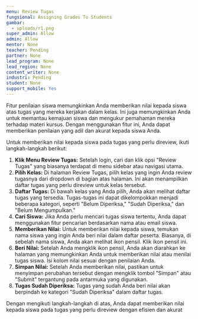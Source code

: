 ```yaml
---
menu: Review Tugas
fungsional: Assigning Grades To Students
gambar:
  - uploads/r1.png
super_admin: Allow
admin: Allow
mentor: None
teacher: Pending
partner: None
lead_program: None
lead_region: None
content_writer: None
industri: Pending
student: None
support_mobile: Yes
---
```

Fitur penilaian siswa memungkinkan Anda memberikan nilai kepada siswa atas tugas yang mereka kerjakan dalam kelas. Ini juga memungkinkan Anda untuk memantau kemajuan siswa dan mengukur pemahaman mereka terhadap materi kursus. Dengan menggunakan fitur ini, Anda dapat memberikan penilaian yang adil dan akurat kepada siswa Anda.

Untuk memberikan nilai kepada siswa pada tugas yang perlu direview, ikuti langkah-langkah berikut:

1. **Klik Menu Review Tugas:** Setelah login, cari dan klik opsi "Review Tugas" yang biasanya terdapat di menu sidebar atau navigasi utama.
2. **Pilih Kelas:** Di halaman Review Tugas, pilih kelas yang ingin Anda review tugasnya dari dropdown di bagian atas halaman. Ini akan menampilkan daftar tugas yang perlu direview untuk kelas tersebut.
3. **Daftar Tugas:** Di bawah kelas yang Anda pilih, Anda akan melihat daftar tugas yang tersedia. Tugas-tugas ini dapat dikelompokkan menjadi beberapa kategori, seperti "Belum Diperiksa," "Sudah Diperiksa," dan "Belum Mengumpulkan."
4. **Cari Siswa:** Jika Anda perlu mencari tugas siswa tertentu, Anda dapat menggunakan fitur pencarian berdasarkan nama atau email siswa.
5. **Memberikan Nilai:** Untuk memberikan nilai kepada siswa, temukan nama siswa yang ingin Anda beri nilai dalam daftar peserta. Biasanya, di sebelah nama siswa, Anda akan melihat ikon pensil. Klik ikon pensil ini.
6. **Beri Nilai:** Setelah Anda mengklik ikon pensil, Anda akan diarahkan ke halaman yang memungkinkan Anda untuk memberikan nilai atau menilai tugas siswa. Isi kolom nilai sesuai dengan penilaian Anda.
7. **Simpan Nilai:** Setelah Anda memberikan nilai, pastikan untuk menyimpan perubahan tersebut dengan mengklik tombol "Simpan" atau "Submit" tergantung pada antarmuka yang digunakan.
8. **Tugas Sudah Diperiksa:** Tugas yang sudah Anda beri nilai akan berpindah ke kategori "Sudah Diperiksa" dalam daftar tugas.

Dengan mengikuti langkah-langkah di atas, Anda dapat memberikan nilai kepada siswa pada tugas yang perlu direview dengan efisien dan akurat